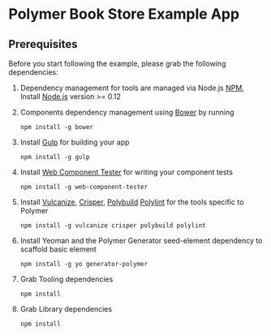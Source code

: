 # Polymer Book Store Example App

## Prerequisites

Before you start following the example, please grab the following dependencies:
  1. Dependency management for tools are managed via Node.js [NPM](https://www.npmjs.com/), Install [Node.js](https://nodejs.org/en/download/) version >= 0.12
  2. Components dependency management using [Bower](http://bower.io/) by running

     ```
     npm install -g bower
     ```

  3. Install [Gulp](http://gulp) for building your app

     ```
     npm install -g gulp
     ```

  4. Install [Web Component Tester](https://github.com/Polymer/web-component-tester) for writing your component tests

     ```
     npm install -g web-component-tester
     ```

  5. Install [Vulcanize](https://github.com/Polymer/vulcanize), [Crisper](https://github.com/PolymerLabs/crisper), [Polybuild](https://github.com/PolymerLabs/polybuild) [Polylint](https://github.com/PolymerLabs/polylint) for the tools specific to Polymer

     ```
     npm install -g vulcanize crisper polybuild polylint
     ```

  6. Install Yeoman and the Polymer Generator seed-element dependency to scaffold basic element

     ```
     npm install -g yo generator-polymer
     ```

  7. Grab Tooling dependencies

     ```
     npm install
     ```

  8. Grab Library dependencies

     ```
     npm install
     ```
 
